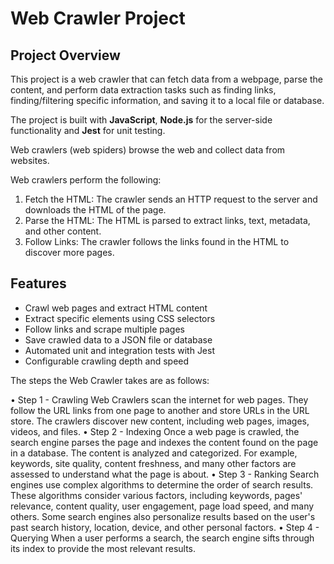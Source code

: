 # Web Crawler Project

## Project Overview

This project is a web crawler that can fetch data from a webpage, parse the content, and perform data extraction tasks such as finding links, finding/filtering specific information, and saving it to a local file or database.

The project is built with **JavaScript**, **Node.js** for the server-side functionality and **Jest** for unit testing.

Web crawlers (web spiders) browse the web and collect data from websites. 

Web crawlers perform the following:

1. Fetch the HTML: The crawler sends an HTTP request to the server and downloads the HTML of the page.
2. Parse the HTML: The HTML is parsed to extract links, text, metadata, and other content.
3. Follow Links: The crawler follows the links found in the HTML to discover more pages.

## Features

- Crawl web pages and extract HTML content
- Extract specific elements using CSS selectors
- Follow links and scrape multiple pages
- Save crawled data to a JSON file or database
- Automated unit and integration tests with Jest
- Configurable crawling depth and speed

The steps the Web Crawler takes are as follows:

• Step 1 - Crawling
Web Crawlers scan the internet for web pages. They follow the URL links from one page to another and store URLs in the URL store. The crawlers discover new content, including web pages, images, videos, and files.
• Step 2 - Indexing
Once a web page is crawled, the search engine parses the page and indexes the content found on the page in a database. The content is analyzed and categorized.
For example, keywords, site quality, content freshness, and many other factors are assessed to understand what the page is about.
• Step 3 - Ranking
Search engines use complex algorithms to determine the order of search results. These algorithms consider various factors, including keywords, pages' relevance, content quality, user engagement, page load speed, and many others. Some search engines also personalize results based on the user's past search history, location, device, and other personal factors.
• Step 4 - Querying
When a user performs a search, the search engine sifts through its index to provide the most relevant results.



